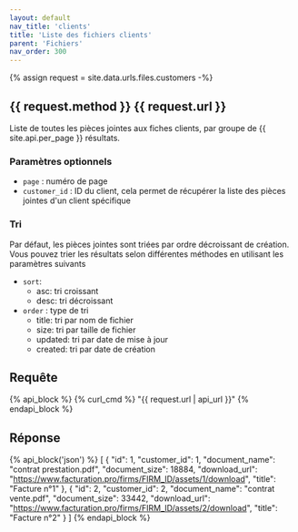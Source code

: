 ```yaml
---
layout: default
nav_title: 'clients'
title: 'Liste des fichiers clients'
parent: 'Fichiers'
nav_order: 300
---
```

{% assign request = site.data.urls.files.customers -%}
## {{ request.method }} {{ request.url }}

Liste de toutes les pièces jointes aux fiches clients, par groupe de {{ site.api.per_page }} résultats.<br/>

### Paramètres optionnels

* `page` : numéro de page
* `customer_id` : ID du client, cela permet de récupérer la liste des pièces jointes d'un client spécifique

### Tri

Par défaut, les pièces jointes sont triées par ordre décroissant de création.
Vous pouvez trier les résultats selon différentes méthodes en utilisant les paramètres suivants
* `sort`:
  - asc: tri croissant
  - desc: tri décroissant
* `order` : type de tri
  - title: tri par nom de fichier
  - size: tri par taille de fichier
  - updated: tri par date de mise à jour
  - created: tri par date de création

## Requête

{% api_block %}
{% curl_cmd %} "{{ request.url | api_url }}"
{% endapi_block %}

## Réponse

{% api_block('json') %}
[
  {
  "id": 1,
  "customer_id": 1,
  "document_name": "contrat prestation.pdf",
  "document_size": 18884,
  "download_url": "https://www.facturation.pro/firms/FIRM_ID/assets/1/download",
  "title": "Facture n°1"
  },
  {
  "id": 2,
  "customer_id": 2,
  "document_name": "contrat vente.pdf",
  "document_size": 33442,
  "download_url": "https://www.facturation.pro/firms/FIRM_ID/assets/2/download",
  "title": "Facture n°2"
  }
]
{% endapi_block %}
